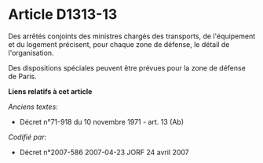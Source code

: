 # Article D1313-13

Des arrêtés conjoints des ministres chargés des transports, de l'équipement et du logement précisent, pour chaque zone de
défense, le détail de l'organisation.

Des dispositions spéciales peuvent être prévues pour la zone de défense de Paris.

**Liens relatifs à cet article**

_Anciens textes_:

  - Décret n°71-918 du 10 novembre 1971 - art. 13 (Ab)

_Codifié par_:

  - Décret n°2007-586 2007-04-23 JORF 24 avril 2007
